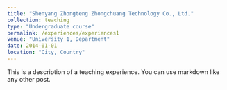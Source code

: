 ```yaml
---
title: "Shenyang Zhongteng Zhongchuang Technology Co., Ltd."
collection: teaching
type: "Undergraduate course"
permalink: /experiences/experiences1
venue: "University 1, Department"
date: 2014-01-01
location: "City, Country"
---
```


This is a description of a teaching experience. You can use markdown like any other post.

